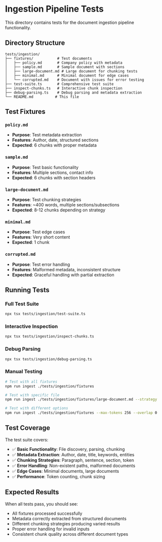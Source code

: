 # Ingestion Pipeline Tests

This directory contains tests for the document ingestion pipeline functionality.

## Directory Structure

```
tests/ingestion/
├── fixtures/           # Test documents
│   ├── policy.md       # Company policy with metadata
│   ├── sample.md       # Sample document with sections
│   ├── large-document.md # Large document for chunking tests
│   ├── minimal.md      # Minimal document for edge cases
│   └── corrupted.md    # Document with issues for error testing
├── test-suite.ts       # Comprehensive test suite
├── inspect-chunks.ts   # Interactive chunk inspection
├── debug-parsing.ts    # Debug parsing and metadata extraction
└── README.md          # This file
```

## Test Fixtures

### `policy.md`
- **Purpose**: Test metadata extraction
- **Features**: Author, date, structured sections
- **Expected**: 6 chunks with proper metadata

### `sample.md`
- **Purpose**: Test basic functionality
- **Features**: Multiple sections, contact info
- **Expected**: 6 chunks with section headers

### `large-document.md`
- **Purpose**: Test chunking strategies
- **Features**: ~400 words, multiple sections/subsections
- **Expected**: 8-12 chunks depending on strategy

### `minimal.md`
- **Purpose**: Test edge cases
- **Features**: Very short content
- **Expected**: 1 chunk

### `corrupted.md`
- **Purpose**: Test error handling
- **Features**: Malformed metadata, inconsistent structure
- **Expected**: Graceful handling with partial extraction

## Running Tests

### Full Test Suite
```bash
npx tsx tests/ingestion/test-suite.ts
```

### Interactive Inspection
```bash
npx tsx tests/ingestion/inspect-chunks.ts
```

### Debug Parsing
```bash
npx tsx tests/ingestion/debug-parsing.ts
```

### Manual Testing
```bash
# Test with all fixtures
npm run ingest ./tests/ingestion/fixtures

# Test with specific file
npm run ingest ./tests/ingestion/fixtures/large-document.md --strategy sentence

# Test with different options
npm run ingest ./tests/ingestion/fixtures --max-tokens 256 --overlap 0.2
```

## Test Coverage

The test suite covers:

- ✅ **Basic Functionality**: File discovery, parsing, chunking
- ✅ **Metadata Extraction**: Author, date, title, keywords, entities
- ✅ **Chunking Strategies**: Paragraph, sentence, section, token
- ✅ **Error Handling**: Non-existent paths, malformed documents
- ✅ **Edge Cases**: Minimal documents, large documents
- ✅ **Performance**: Token counting, chunk sizing

## Expected Results

When all tests pass, you should see:
- All fixtures processed successfully
- Metadata correctly extracted from structured documents
- Different chunking strategies producing varied results
- Proper error handling for invalid inputs
- Consistent chunk quality across different document types